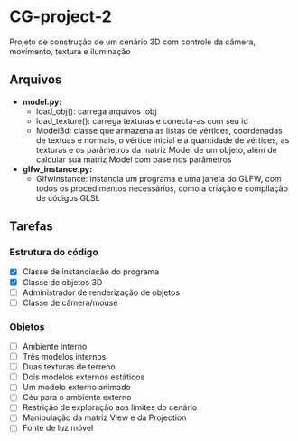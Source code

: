 # CG-project-2
Projeto de construção de um cenário 3D com controle da câmera, movimento, textura e iluminação

## Arquivos

- **model.py:**
  - load_obj(): carrega arquivos .obj 
  - load_texture(): carrega texturas e conecta-as com seu id
  - Model3d: classe que armazena as listas de vértices, coordenadas de textuas e normais, o vértice inicial e a quantidade de vértices, as texturas e os parâmetros da matriz Model de um objeto, além de calcular sua matriz Model com base nos parâmetros
- **glfw_instance.py:**
  - GlfwInstance: instancia um programa e uma janela do GLFW, com todos os procedimentos necessários, como a criação e compilação de códigos GLSL

## Tarefas
### Estrutura do código
- [X] Classe de instanciação do programa
- [X] Classe de objetos 3D
- [ ] Administrador de renderização de objetos
- [ ] Classe de câmera/mouse

### Objetos
- [ ] Ambiente interno
- [ ] Três modelos internos
- [ ] Duas texturas de terreno
- [ ] Dois modelos externos estáticos
- [ ] Um modelo externo animado
- [ ] Céu para o ambiente externo
- [ ] Restrição de exploração aos limites do cenário
- [ ] Manipulação da matriz View e da Projection
- [ ] Fonte de luz móvel
